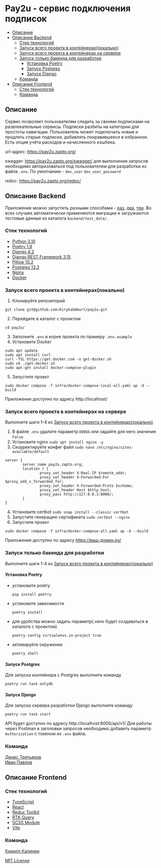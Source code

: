 # Pay2u - сервис подключения подписок

- [Описание](#desc)
- [Описание Backend](#desc-backend)
    - [Стек технологий](#stack-backend)
    - [Запуск всего проекта в контейнерах(локально)](#all-local)
    - [Запуск всего проекта в контейнерах на сервере](#all-server)
    - [Запуск только бакенда для разработки](#backend-local)
        - [Установка Poetry](#install-poetry)
        - [Запуск Postgres](#start-postgres)
        - [Запуск Django](#start-django)
    - [Команда](#team-backend)
- [Описание Frontend](#desc-frontend)
    - [Стек технологий](#stack-frontend)
    - [Команда](#team-frontend)

## Описание <a id="desc"></a>
Сервис позволяет пользователям следить за своими подписками на развлекательные сервисы. Подписки разбиты на категории для простоты навигации. Пользователь может подключать новые и продлять старые подписки, добавлять понравившееся в избранное. Есть опция учёта расходов и начисленного кэшбека.

url-адрес: https://pay2u.zapto.org/

swagger: https://pay2u.zapto.org/swagger/
для выполнения запросов необходимо авторизоваться под пользователем для разработки из файла `.env`. По умолчанию - `dev_user` `dev_user_password`

redoc: https://pay2u.zapto.org/redoc/

## Описание Backend <a id="desc-backend"></a>
Приложение можно запустить разными способами - [раз](#all-local), [два](#all-server), [три](#backend-local).
Во всех случаях автоматически применяются миграции и загружаются тестовые данные из каталога `backend/test_data/`.

### Стек технологий <a id="stack-backend"></a>
 - [Python 3.10](https://github.com/python/cpython/tree/3.10)
 - [Poetry 1.8](https://github.com/python-poetry/poetry/tree/1.8)
 - [Django 4.2](https://github.com/django/django/tree/stable/4.2.x)
 - [Django REST Framework 3.15](https://github.com/encode/django-rest-framework)
 - [Pillow 10.2](https://github.com/python-pillow/Pillow/tree/10.2.x)
 - [Postgres 13.3](https://www.postgresql.org/)
 - [Nginx](https://nginx.org/ru/)
 - [Docker](https://www.docker.com/)

### Запуск всего проекта в контейнерах(локально) <a id="all-local"></a>
1. Клонируйте репозиторий
```
git clone git@github.com:KiryhaUdmurt/pay2u.git
```
2. Перейдите в каталог с проектом
```
cd pay2u/
```
3. Заполните `.env` в корне проекта по примеру `.env.example`
4. Установите Docker
```
sudo apt update
sudo apt install curl
curl -fSL https://get.docker.com -o get-docker.sh
sudo sh ./get-docker.sh
sudo apt-get install docker-compose-plugin
```
5. Запустите проект
```
sudo docker compose -f infra/docker-compose-local-all.yaml up -d --build
```
Приложение доступно по адресу http://localhost/

### Запуск всего проекта в контейнерах на сервере  <a id="all-server"></a>
Выполните шаги 1-4 из [Запуск всего проекта в контейнерах(локально)](#all-local)

1. В файле `.env` удалите параметр `DEBUG` или задайте для него значение `False`
2. Установите nginx `sudo apt install nginx -y`
3. Скорректируйте конфиг файл `sudo nano /etc/nginx/sites-available/default`
```
server {
        server_name pay2u.zapto.org;
        location / {
                proxy_set_header X-Real-IP $remote_addr;
                proxy_set_header X-Forwarded-For $proxy_add_x_forwarded_for;
                proxy_set_header X-Forwarded-Proto $scheme;
                proxy_set_header Host $http_host;
                proxy_pass http://127.0.0.1:8000/;
        }
}
```
4. Установите certbot `sudo snap install --classic certbot`
5. Запустите генерацию сертификата `sudo certbot --nginx `
6. Запустите проект
```
sudo docker compose -f infra/docker-compose-all.yaml up -d --build
```
Приложение доступно по адресу https://ваш-домен.ру/

### Запуск только бакенда для разработки <a id="backend-local"></a>
Выполните шаги 1-4 из [Запуск всего проекта в контейнерах(локально)](#all-local)

#### Установка Poetry <a id="install-poetry"></a>
- установите poetry
    ```
    pip install poetry
    ```
- установите зависимости
    ```
    poetry install
    ```
- для удобства можно задать параметр(.venv будет создаваться в каталоге с проектом)
    ```
    poetry config virtualenvs.in-project true

    ```
- активируйте окружение
    ```
    poetry shell
    ```

#### Запуск Postgres <a id="start-postgres"></a>
Для запуска контейнера с Postgres выполните команду
```
poetry run task onlydb
```
 

#### Запуск Django <a id="start-django"></a>
Для запуска сервера разработки Django  выполните команду
```
poetry run task start
```
API будет доступно по адресу http://localhost:8000/api/v1/
Для работы через Postman в заголовки запросов необходимо добавить параметр `Authorization` с токеном из `.env` файла.


### Команда <a id="team-backend"></a>
[Денис Третьяков](https://github.com/dentretyakoff)\
[Иван Павлов](https://github.com/ivnpvl)

## Описание Frontend <a id="desc-frontend"></a>


### Стек технологий <a id="stack-frontend"></a>
- [TypeScript](https://github.com/microsoft/TypeScript)
- [React](https://github.com/facebook/react)
- [Redux Toolkit](https://github.com/reduxjs/redux-toolkit)
- [RTK Query](https://redux-toolkit.js.org/tutorials/rtk-query)
- [SCSS Module](https://sass-lang.com/)
- [Vite](https://github.com/vitejs/vite)

### Команда <a id="team-frontend"></a>
[Кирилл Калинин](https://github.com/KiryhaUdmurt)


[MIT License](https://opensource.org/licenses/MIT)
